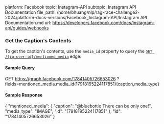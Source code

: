 platform: Facebook
topic: Instagram-API
subtopic: Instagram API Documentation
file_path: /home/bhuang/nlp/rag-race-challenge2-2024/platform-docs-versions/Facebook_Instagram-API/Instagram API Documentation.md
url: https://developers.facebook.com/docs/instagram-api/guides/webhooks

### Get the Caption's Contents

To get the caption's contents, use the `media_id` property to query the [`GET /{ig-user-id}/mentioned_media`](https://developers.facebook.com/docs/instagram-api/reference/ig-user/mentioned_media) edge:

#### Sample Query

GET https://graph.facebook.com/17841405726653026
  ?fields=mentioned\_media.media\_id(17918195224117851){caption,media\_type}

#### Sample Response

{
  "mentioned\_media": {
    "caption": "@bluebottle There can be only one!",
    "media\_type": "IMAGE",
    "id": "17918195224117851"
  },
  "id": "17841405726653026"
}